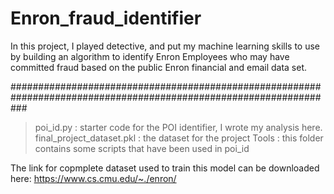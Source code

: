 # Enron_fraud_identifier
In this project, I played detective, and put my machine learning skills to use by building an algorithm to identify
Enron Employees who may have committed fraud based on the public Enron financial and email data set.

###################################################################################################################

> poi_id.py : starter code for the POI identifier, I wrote my analysis here.
> final_project_dataset.pkl : the dataset for the project
> Tools : this folder contains some scripts that have been used in poi_id

The link for copmplete dataset used to train this model can be downloaded here:
https://www.cs.cmu.edu/~./enron/
